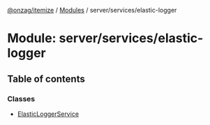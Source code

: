 [@onzag/itemize](../README.md) / [Modules](../modules.md) / server/services/elastic-logger

# Module: server/services/elastic-logger

## Table of contents

### Classes

- [ElasticLoggerService](../classes/server_services_elastic_logger.ElasticLoggerService.md)
